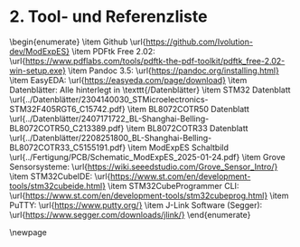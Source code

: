 # 2. Tool- und Referenzliste
\begin{enumerate}
    \item Github \url{https://github.com/Ivolution-dev/ModExpES}
    \item PDFtk Free 2.02: \url{https://www.pdflabs.com/tools/pdftk-the-pdf-toolkit/pdftk_free-2.02-win-setup.exe}
    \item Pandoc 3.5: \url{https://pandoc.org/installing.html}
    \item EasyEDA: \url{https://easyeda.com/page/download}
    \item Datenblätter: Alle hinterlegt in \texttt{/Datenblätter}
    \item STM32 Datenblatt \url{../Datenblätter/2304140030_STMicroelectronics-STM32F405RGT6_C15742.pdf}
    \item BL8072COTR50 Datenblatt \url{../Datenblätter/2407171722_BL-Shanghai-Belling-BL8072COTR50_C213389.pdf}
    \item BL8072COTR33 Datenblatt \url{../Datenblätter/2208251800_BL-Shanghai-Belling-BL8072COTR33_C5155191.pdf}
    \item ModExpES Schaltbild \url{../Fertigung/PCB/Schematic_ModExpES_2025-01-24.pdf}
    \item Grove Sensorsysteme: \url{https://wiki.seeedstudio.com/Grove_Sensor_Intro/}
    \item STM32CubeIDE: \url{https://www.st.com/en/development-tools/stm32cubeide.html}
    \item STM32CubeProgrammer CLI: \url{https://www.st.com/en/development-tools/stm32cubeprog.html}
    \item PuTTY: \url{https://www.putty.org/}
    \item J-Link Software (Segger): \url{https://www.segger.com/downloads/jlink/}
\end{enumerate}


\newpage